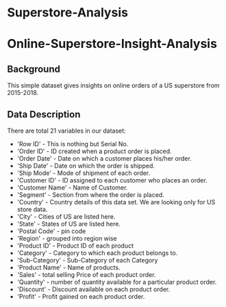 # Superstore-Analysis

# Online-Superstore-Insight-Analysis

## Background  
This simple dataset gives insights on online orders of a US superstore from 2015-2018.  

## Data Description
There are total 21 variables in our dataset:  

- 'Row ID' - This is nothing but Serial No.  
- 'Order ID' - ID created when a product order is placed.    
- 'Order Date' - Date on which a customer places his/her order.  
- 'Ship Date' - Date on which the order is shipped.  
- 'Ship Mode' - Mode of shipment of each order.  
- 'Customer ID' - ID assigned to each customer who places an order.  
- 'Customer Name' - Name of Customer.  
- 'Segment' - Section from where the order is placed.  
- 'Country' - Country details of this data set. We are looking only for US store data.  
- 'City' - Cities of US are listed here.  
- 'State' - States of US are listed here.  
- 'Postal Code' - pin code  
- 'Region' - grouped into region wise  
- 'Product ID' - Product ID of each product  
- 'Category' - Category to which each product belongs to.  
- 'Sub-Category' - Sub-Category of each Category  
- 'Product Name' - Name of products.  
- 'Sales' - total selling Price of each product order.   
- 'Quantity' - number of quantity available for a particular product order.  
- 'Discount' - Discount available on each product order.  
- 'Profit' - Profit gained on each product order.  
